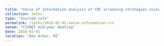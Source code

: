 ```yaml
---
title: "Value of Information analysis of CRC screening strategies using the SimCRC model"
collection: talks
type: "Invited talk"
permalink: /talks/2018-01-01-value-information-crc
venue: "CISNET mid-year meeting"
date: 2018-01-01
location: "Ann Arbor, MI"
---
```


